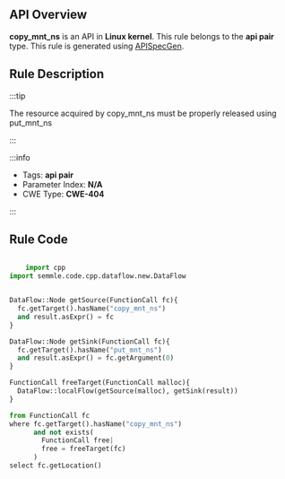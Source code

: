 ---
---


## API Overview
**copy_mnt_ns** is an API in **Linux kernel**. This rule belongs to the **api pair** type. This rule is generated using [APISpecGen](../../tools/APISpecGen).
## Rule Description

:::tip

The resource acquired by copy_mnt_ns must be properly released using put_mnt_ns

:::

:::info

- Tags: **api pair**
- Parameter Index: **N/A**
- CWE Type: **CWE-404**

:::

## Rule Code
```python

    import cpp
import semmle.code.cpp.dataflow.new.DataFlow


DataFlow::Node getSource(FunctionCall fc){
  fc.getTarget().hasName("copy_mnt_ns")
  and result.asExpr() = fc
}

DataFlow::Node getSink(FunctionCall fc){
  fc.getTarget().hasName("put_mnt_ns")
  and result.asExpr() = fc.getArgument(0)
}

FunctionCall freeTarget(FunctionCall malloc){
  DataFlow::localFlow(getSource(malloc), getSink(result))
}

from FunctionCall fc
where fc.getTarget().hasName("copy_mnt_ns")
      and not exists(
        FunctionCall free| 
        free = freeTarget(fc)
      )
select fc.getLocation()

    
```